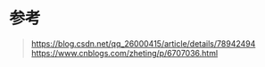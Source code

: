 # 参考
> https://blog.csdn.net/qq_26000415/article/details/78942494 <br/>
> https://www.cnblogs.com/zheting/p/6707036.html
